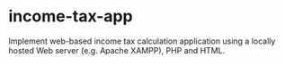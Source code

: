 # income-tax-app
Implement web-based income tax calculation application using a locally hosted Web server (e.g. Apache XAMPP), PHP and HTML.
